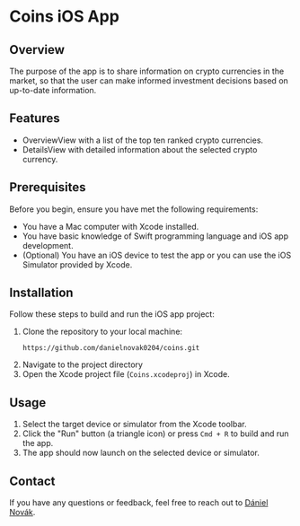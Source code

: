 # Coins iOS App

## Overview
The purpose of the app is to share information on crypto currencies in the market, so that the user can make informed investment decisions based on up-to-date information.

## Features
- OverviewView with a list of the top ten ranked crypto currencies.
- DetailsView with detailed information about the selected crypto currency.

## Prerequisites
Before you begin, ensure you have met the following requirements:
- You have a Mac computer with Xcode installed.
- You have basic knowledge of Swift programming language and iOS app development.
- (Optional) You have an iOS device to test the app or you can use the iOS Simulator provided by Xcode.

## Installation
Follow these steps to build and run the iOS app project:

1. Clone the repository to your local machine:
    ```
    https://github.com/danielnovak0204/coins.git
    ```
2. Navigate to the project directory
3. Open the Xcode project file (`Coins.xcodeproj`) in Xcode.

## Usage
1. Select the target device or simulator from the Xcode toolbar.
2. Click the "Run" button (a triangle icon) or press `Cmd + R` to build and run the app.
3. The app should now launch on the selected device or simulator.

## Contact
If you have any questions or feedback, feel free to reach out to [Dániel Novák](mailto:danielnovak0204@gmail.com).
